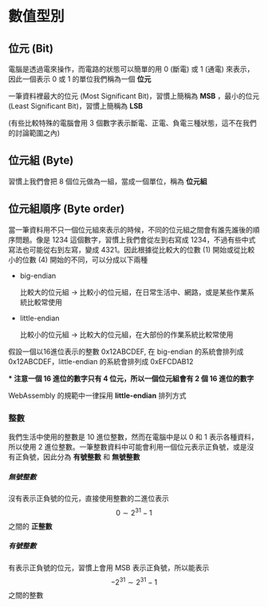 # 數值型別

## 位元 \(Bit\)

電腦是透過電來操作，而電路的狀態可以簡單的用 0 \(斷電\) 或 1 \(通電\) 來表示，因此一個表示 0 或 1 的單位我們稱為一個 **位元**

一筆資料裡最大的位元 \(Most Significant Bit\)，習慣上簡稱為 **MSB** ，最小的位元 \(Least Significant Bit\)，習慣上簡稱為 **LSB**

\(有些比較特殊的電腦會用 3 個數字表示斷電、正電、負電三種狀態，這不在我們的討論範圍之內\)

## 位元組 \(Byte\)

習慣上我們會把 8 個位元做為一組，當成一個單位，稱為 **位元組**

## 位元組順序 \(Byte order\)

當一筆資料用不只一個位元組來表示的時候，不同的位元組之間會有誰先誰後的順序問題。像是 1234 這個數字，習慣上我們會從左到右寫成 1234，不過有些中式寫法也可能從右到左寫，變成 4321。因此根據從比較大的位數 \(1\) 開始或從比較小的位數 \(4\) 開始的不同，可以分成以下兩種

* big-endian

  比較大的位元組 -&gt; 比較小的位元組，在日常生活中、網路，或是某些作業系統比較常使用

* little-endian

  比較小的位元組 -&gt; 比較大的位元組，在大部份的作業系統比較常使用

假設一個以16進位表示的整數 0x12ABCDEF, 在 big-endian 的系統會排列成 0x12ABCDEF，little-endian 的系統會排列成 0xEFCDAB12

**\* 注意一個 16 進位的數字只有 4 位元，所以一個位元組會有 2 個 16 進位的數字**

WebAssembly 的規範中一律採用 **little-endian** 排列方式

### 整數

我們生活中使用的整數是 10 進位整數，然而在電腦中是以 0 和 1 表示各種資料，所以使用 2 進位整數。一筆整數資料中可能會利用一個位元表示正負號，或是沒有正負號，因此分為 **有號整數** 和 **無號整數**

##### 無號整數

沒有表示正負號的位元，直接使用整數的二進位表示 $$0 \sim 2^{31} - 1$$ 之間的 **正整數**

##### 有號整數

有表示正負號的位元，習慣上會用 MSB 表示正負號，所以能表示$$-2^{31} \sim 2^{31}-1$$之間的整數


